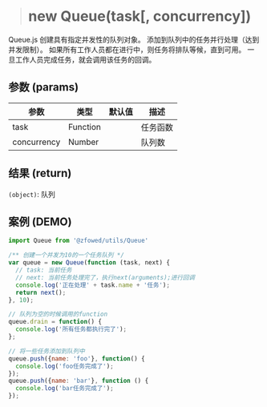 > # new Queue(task[, concurrency])

Queue.js 创建具有指定并发性的队列对象。 添加到队列中的任务并行处理（达到并发限制）。 如果所有工作人员都在进行中，则任务将排队等候，直到可用。 一旦工作人员完成任务，就会调用该任务的回调。

## 参数 (params)

| 参数 | 类型 | 默认值 | 描述 |
| - | - | - | - |
| task | Function | | 任务函数 |
| concurrency | Number | | 队列数 |

## 结果 (return)

`(object)`: 队列

## 案例 (DEMO)

```javascript
import Queue from '@zfowed/utils/Queue'
```

```javascript
/** 创建一个并发为10的一个任务队列 */
var queue = new Queue(function (task, next) {
  // task: 当前任务
  // next: 当前任务处理完了，执行next(arguments);进行回调
  console.log('正在处理' + task.name + '任务');
  return next();
}, 10);

// 队列为空的时候调用的function
queue.drain = function() {
  console.log('所有任务都执行完了');
};

// 将一些任务添加到队列中
queue.push({name: 'foo'}, function() {
  console.log('foo任务完成了');
});
queue.push({name: 'bar'}, function () {
  console.log('bar任务完成了');
});
```
